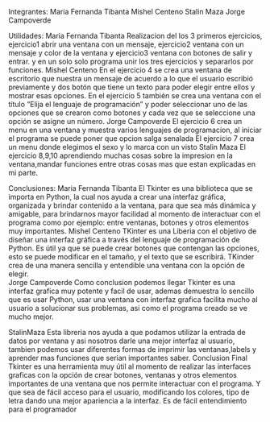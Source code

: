 ﻿Integrantes:
Maria Fernanda Tibanta
Mishel Centeno
Stalin Maza
Jorge Campoverde

Utilidades:
Maria Fernanda Tibanta 
Realizacion del los 3 primeros ejercicios, ejercicio1 abrir una ventana con un mensaje, ejercicio2 ventana con un mensaje y color de la ventana y ejercicio3 ventana con botones de salir y entrar. y en un solo solo  programa unir los tres ejercicios y separarlos por funciones.
Mishel Centeno
En el ejercicio 4 se crea una ventana de escritorio  que nuestra un mensaje de acuerdo  a lo que el usuario escribió  previamente y dos botón  que tiene un texto  para poder elegir entre ellos y mostrar esas opciones. En el  ejercicio 5  también se crea una ventana con el título “Elija el lenguaje de programación” y poder seleccionar uno de las opciones que se crearon como  botones y cada vez que se seleccione una opción se asigne un número.
Jorge Campoverde
El ejercicio 6 crea un menu en una ventana y muestra varios lenguajes de programacion, al iniciar el programa se puede poner que opcion salga senalada
El ejercicio 7 crea un menu donde elegimos el sexo y lo marca con un visto
Stalin Maza
El ejercicio 8,9,10 aprendiendo muchas cosas sobre la impresion en la ventana,mandar funciones entre otras cosas mas que estan explicadas en  mi parte.

Conclusiones:
Maria Fernanda Tibanta 
El Tkinter es una biblioteca que se importa en  Python, la cual  nos ayuda a crear una interfaz gráfica, organizada y brindar contenido a la ventana, para que sea más dinámica y amigable, para brindarnos mayor facilidad al momento de  interactuar con el programa como por ejemplo: entre ventanas, botones y otros elementos muy importantes.
Mishel Centeno
TKinter es una Liberia con el objetivo de diseñar una interfaz gráfica a través del  lenguaje de programación de Python. Es útil ya que se puede crear botones que contengan las opciones, esto  se puede modificar en el  tamaño, y el texto  que se escribirá. TKinder crea de una manera sencilla y entendible una ventana con la opción de elegir.   
Jorge Campoverde
Como conclusion podemos llegar Tkinter es una interfaz grafica muy potente 
y facil de usar, ademas demuestra lo sencillo que es usar Python, usar una ventana con 
interfaz grafica facilita mucho al usuario a solucionar sus problemas, asi como el programa
creado se ve mucho mejor.

StalinMaza
Esta libreria nos ayuda a que podamos utilizar la entrada de datos por ventana y asi nosotros darle una mejor interfaz al usuario, tambien podemos usar diferentes formas de imprimir las ventanas,labels y aprender mas funciones que serian importantes saber.
Conclusion Final
Tkinter es una herramienta muy útil al momento de realizar las interfaces graficas con la opción de crear botones, ventanas y otros elementos importantes de una ventana que nos permite interactuar con el programa. Y que sea de fácil acceso para el usuario, modificando los colores, tipo de letra dando una mejor apariencia a la interfaz. Es de fácil entendimiento para el programador 
